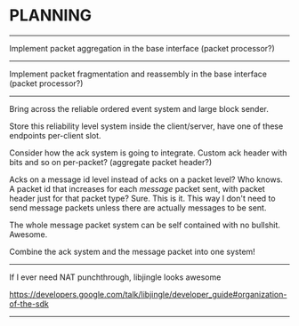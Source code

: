 PLANNING
========

-------------------

Implement packet aggregation in the base interface (packet processor?)

-------------------

Implement packet fragmentation and reassembly in the base interface (packet processor?)

-------------------

Bring across the reliable ordered event system and large block sender.

Store this reliability level system inside the client/server, have one of these endpoints per-client slot.

Consider how the ack system is going to integrate. Custom ack header with bits and so on per-packet? (aggregate packet header?)

Acks on a message id level instead of acks on a packet level? Who knows. A packet id that increases for each *message* packet sent, with packet header just for that packet type? Sure. This is it. This way I don't need to send message packets unless there are actually messages to be sent.

The whole message packet system can be self contained with no bullshit. Awesome. 

Combine the ack system and the message packet into one system!

-------------------

If I ever need NAT punchthrough, libjingle looks awesome

https://developers.google.com/talk/libjingle/developer_guide#organization-of-the-sdk

-------------------
